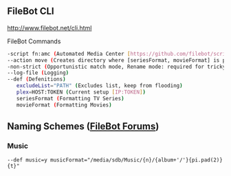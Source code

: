 ## FileBot CLI
http://www.filebot.net/cli.html

FileBot Commands
```bash
-script fn:amc (Automated Media Center [https://github.com/filebot/scripts/blob/master/amc.groovy])
--action move (Creates directory where [seriesFormat, movieFormat] is pointing.)
-non-strict (Opportunistic match mode, Rename mode: required for tricky filenames)
--log-file (Logging)
--def (Defenitions)
   excludeList="PATH" (Excludes list, keep from flooding)
   plex=HOST:TOKEN (Current setup [IP:TOKEN])
   seriesFormat (Formatting TV Series)
   movieFormat (Formatting Movies)
```

## Naming Schemes ([FileBot Forums](https://www.filebot.net/forums/viewtopic.php?f=5&t=2#p51))
### Music
```
--def music=y musicFormat="/media/sdb/Music/{n}/{album+'/'}{pi.pad(2)} {t}"
```
